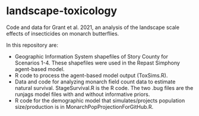 # landscape-toxicology
Code and data for Grant et al. 2021, an analysis of the landscape scale effects of insecticides on monarch butterflies.

In this repository are:
  * Geographic Information System shapefiles of Story County for Scenarios 1-4. These shapefiles were used in the Repast Simphony agent-based model.
  * R code to process the agent-based model output (ToxSims.R). 
  * Data and code for analyzing monarch field count data to estimate natural survival. StageSurvival.R is the R code. The two .bug files are the runjags model files with and without informative priors. 
  * R code for the demographic model that simulates/projects population size/production is in MonarchPopProjectionForGitHub.R.
  
